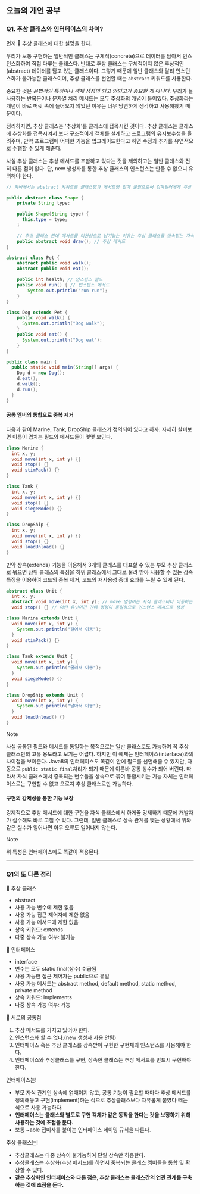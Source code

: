 ## 오늘의 개인 공부

### Q1. 추상 클래스와 인터페이스의 차이?

먼저 📌 추상 클래스에 대한 설명을 한다.

우리가 보통 구현하는 일반적인 클래스는 구체적(concrete)으로 데이터를 담아서 인스턴스화하여 직접 다루는 클래스다. 반대로 추상 클래스는 구체적이지 않은 추상적인(abstract) 데이터를 담고 있는 클래스이다. 그렇기 때문에 일반 클래스와 달리 인스턴스화가 불가능한 클래스이며, 추상 클래스를 선언할 때는 `abstract` 키워드를 사용한다.

중요한 것은 _문법적인 특징이나 객체 생성이 되고 안되고가 중요한 게 아니다._ 우리가 늘 사용하는 반복문이나 문자열 처리 메서드는 모두 추상화의 개념이 들어있다. 추상화라는 개념이 바로 머릿 속에 들어오지 않았던 이유는 너무 당연하게 생각하고 사용해왔기 때문이다.

정리하자면, 추상 클래스는 '추상화'를 클래스에 접목시킨 것이다. 추상 클래스는 클래스에 추상화를 접목시켜서 보다 구조적이게 객체를 설계하고 프로그램의 유지보수성을 올려주며, 만약 프로그램에 어떠한 기능을 업그레이드한다고 하면 수정과 추가를 유연적으로 수행할 수 있게 해준다.

사실 추상 클래스는 추상 메서드를 포함하고 있다는 것을 제외하고는 일반 클래스와 전혀 다른 점이 없다. 단, new 생성자를 통한 추상 클래스의 인스턴스는 만들 수 없으니 유의해야 한다.

```java
// 자바에서는 abstract 키워드를 클래스명과 메서드명 앞에 붙임으로써 컴파일러에게 추상 클래스/메서드임을 알려준다.

public abstract class Shape {
    private String type;

    public Shape(String type) {
      this.type = type;
    }

    // 추상 클래스 안에 메서드를 미완성으로 남겨놓는 이유는 추상 클래스를 상속받는 자식 클래스의 주제에 따라서 상속 받는 메서드의 내용이 달라질 수 있기 때문이다.
    public abstract void draw(); // 추상 메서드
}
```

```java
abstract class Pet {
    abstract public void walk();
    abstract public void eat();

    public int health; // 인스턴스 필드
    public void run() { // 인스턴스 메서드
        System.out.println("run run");
    }
}

class Dog extends Pet {
    public void walk() {
      System.out.println("Dog walk");
    }
    public void eat() {
      System.out.println("Dog eat");
    }
}

public class main {
  public static void main(String[] args) {
    Dog d = new Dog();
    d.eat();
    d.walk();
    d.run();
  }
}
```

#### 공통 멤버의 통합으로 중복 제거

다음과 같이 Marine, Tank, DropShip 클래스가 정의되어 있다고 하자. 자세히 살펴보면 이름이 겹치는 필드와 메서드들이 몇몇 보인다.

```java
class Marine {
  int x, y;
  void move(int x, int y) {}
  void stop() {}
  void stimPack() {}
}

class Tank {
  int x, y;
  void move(int x, int y) {}
  void stop() {}
  void siegeMode() {}
}

class DropShip {
  int x, y;
  void move(int x, int y) {}
  void stop() {}
  void loadUnload() {}
}
```

만약 상속(extends) 기능을 이용해서 3개의 클래스를 대표할 수 있는 부모 추상 클래스로 묶으면 상위 클래스의 특징을 하위 클래스에서 그대로 물려 받아 사용할 수 있는 상속 특징을 이용하여 코드의 중복 제거, 코드의 재사용성 증대 효과를 누릴 수 있게 된다.

```java
abstract class Unit {
  int x, y;
  abstract void move(int x, int y); // move 명령어는 자식 클래스마다 이동하는 로직이 달라서 오버라이딩을 통해 재정의하도록 함
  void stop() {} // 어떤 유닛이건 간에 명령이 동일하므로 인스턴스 메서드로 생성

class Marine extends Unit {
  void move(int x, int y) {
    System.out.println("걸어서 이동");
  }
  void stimPack() {}
}

class Tank extends Unit {
  void move(int x, int y) {
    System.out.println("굴러서 이동");
  }
  void siegeMode() {}
}

class DropShip extends Unit {
  void move(int x, int y) {
    System.out.println("날아서 이동");
  }
  void loadUnload() {}
}
```

> [!NOTE]
> 사실 공통된 필드와 메서드를 통일하는 목적으로는 일반 클래스로도 가능하여 꼭 추상 클래스만의 고유 용도라고 보기는 어렵다. 하지만 이 예제는 인터페이스(interface)와의 차이점을 보여준다. Java8의 인터페이스도 똑같이 안에 필드를 선언해줄 수 있지만, 자동으로 `public static final`처리가 되기 때문에 이른바 공통 상수가 되어 버린다. 따라서 자식 클래스에서 중복되는 변수들을 상속으로 묶어 통합시키는 기능 자체는 인터페이스로는 구현할 수 없고 오로지 추상 클래스로만 가능하다.

#### 구현의 강제성을 통한 기능 보장

강제적으로 추상 메서드에 대한 구현을 자식 클래스에서 하게끔 강제하기 때문에 개발자가 실수해도 바로 고칠 수 있다. 그런데, 일반 클래스로 상속 관계를 맺는 상황에서 위와 같은 실수가 일어나면 아무 오류도 일어나지 않는다.

> [!NOTE]
> 위 특성은 인터페이스에도 똑같이 적용된다.

---

### Q1의 또 다른 정리

📌 추상 클래스

- abstract
- 사용 가능 변수에 제한 없음
- 사용 가능 접근 제어자에 제한 없음
- 사용 가능 메서드에 제한 없음
- 상속 키워드: extends
- 다중 상속 가능 여부: 불가능

📌 인터페이스

- interface
- 변수는 모두 static final(상수) 취급됨
- 사용 가능한 접근 제어자는 public으로 유일
- 사용 가능 메서드는 abstract method, default method, static method, private method
- 상속 키워드: implements
- 다중 상속 가능 여부: 가능

📌 서로의 공통점

1. 추상 메서드를 가지고 있어야 한다.
2. 인스턴스화 할 수 없다.(new 생성자 사용 안됨)
3. 인터페이스 혹은 추상 클래스를 상속받아 구현한 구현체의 인스턴스를 사용해야 한다.
4. 인터페이스와 추상클래스를 구현, 상속한 클래스는 추상 메서드를 반드시 구현해야 한다.

인터페이스는!

- 부모 자식 관계인 상속에 얽매이지 않고, 공통 기능이 필요할 때마다 추상 메서드를 정의해놓고 구현(implement)하는 식으로 추상클래스보다 자유롭게 붙였다 떼는 식으로 사용 가능하다.
- **인터페이스는 클래스와 별도로 구현 객체가 같은 동작을 한다는 것을 보장하기 위해 사용하는 것에 초점을 둔다.**
- 보통 ~able 접미사를 붙이는 인터페이스 네이밍 규칙을 따른다.

추상 클래스는!

- 추상클래스는 다중 상속이 불가능하여 단일 상속만 허용한다.
- 추상클래스는 추상화(추상 메서드)를 하면서 중복되는 클래스 멤버들을 통합 및 확장할 수 있다.
- **같은 추상화인 인터페이스와 다른 점은, 추상 클래스는 클래스간의 연관 관계를 구축하는 것에 초점을 둔다.**
